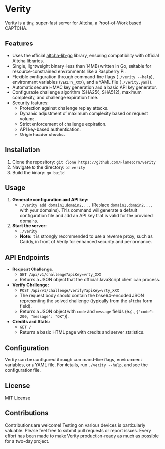 # Verity

Verity is a tiny, super-fast server for [Altcha](https://altcha.org/), a Proof-of-Work based CAPTCHA.

## Features

* Uses the official [altcha-lib-go](https://github.com/altcha-org/altcha-lib-go) library, ensuring compatibility with official Altcha libraries.
* Single, lightweight binary (less than 14MB) written in Go, suitable for resource-constrained environments like a Raspberry Pi.
* Flexible configuration through command-line flags (`./verity --help`), environment variables (`VERITY_XXX`), and a YAML file (`./verity.yaml`).
* Automatic secure HMAC key generation and a basic API key generator.
* Configurable challenge algorithm (SHA256, SHA512), maximum complexity, and challenge expiration time.
* Security features:
    * Protection against challenge replay attacks.
    * Dynamic adjustment of maximum complexity based on request volume.
    * Strict enforcement of challenge expiration.
    * API key-based authentication.
    * Origin header checks.

## Installation

1.  Clone the repository: `git clone https://github.com/Flameborn/verity`
2.  Navigate to the directory: `cd verity`
3.  Build the binary: `go build`

## Usage

1.  **Generate configuration and API key:**
    * `./verity add domain1,domain2,...` (Replace `domain1,domain2,...` with your domains). This command will generate a default configuration file and add an API key that is valid for the provided domains.
2.  **Start the server:**
    * `./verity`
    * **Note:** It is strongly recommended to use a reverse proxy, such as Caddy, in front of Verity for enhanced security and performance.

## API Endpoints

* **Request Challenge:**
    * `GET /api/v1/challenge?apiKey=vrty_XXX`
    * Returns a JSON object that the official JavaScript client can process.
* **Verify Challenge:**
    * `POST /api/v1/challenge/verify?apiKey=vrty_XXX`
    * The request body should contain the base64-encoded JSON representing the solved challenge (typically from the `altcha` form field).
    * Returns a JSON object with `code` and `message` fields (e.g., `{"code": 200, "message": "OK"}`).
* **Credits and Stats:**
    * `GET /`
    * Returns a basic HTML page with credits and server statistics.

## Configuration

Verity can be configured through command-line flags, environment variables, or a YAML file. For details, run `./verity --help`, and see the configuration file.

## License

MIT License

## Contributions

Contributions are welcome! Testing on various devices is particularly valuable. Please feel free to submit pull requests or report issues. Every effort has been made to make Verity production-ready as much as possible for a two-day project.
